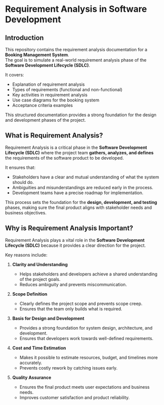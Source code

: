 # Requirement Analysis in Software Development

## Introduction
This repository contains the requirement analysis documentation for a **Booking Management System**.  
The goal is to simulate a real-world requirement analysis phase of the **Software Development Lifecycle (SDLC)**.  

It covers:  
- Explanation of requirement analysis  
- Types of requirements (functional and non-functional)  
- Key activities in requirement analysis  
- Use case diagrams for the booking system  
- Acceptance criteria examples  

This structured documentation provides a strong foundation for the design and development phases of the project.

## What is Requirement Analysis?

Requirement Analysis is a critical phase in the **Software Development Lifecycle (SDLC)** where the project team **gathers, analyzes, and defines** the requirements of the software product to be developed.  

It ensures that:  
- Stakeholders have a clear and mutual understanding of what the system should do.  
- Ambiguities and misunderstandings are reduced early in the process.  
- Development teams have a precise roadmap for implementation.  

This process sets the foundation for the **design, development, and testing** phases, making sure the final product aligns with stakeholder needs and business objectives.

## Why is Requirement Analysis Important?

Requirement Analysis plays a vital role in the **Software Development Lifecycle (SDLC)** because it provides a clear direction for the project.  

Key reasons include:  

1. **Clarity and Understanding**  
   - Helps stakeholders and developers achieve a shared understanding of the project goals.  
   - Reduces ambiguity and prevents miscommunication.  

2. **Scope Definition**  
   - Clearly defines the project scope and prevents scope creep.  
   - Ensures that the team only builds what is required.  

3. **Basis for Design and Development**  
   - Provides a strong foundation for system design, architecture, and development.  
   - Ensures that developers work towards well-defined requirements.  

4. **Cost and Time Estimation**  
   - Makes it possible to estimate resources, budget, and timelines more accurately.  
   - Prevents costly rework by catching issues early.  

5. **Quality Assurance**  
   - Ensures the final product meets user expectations and business needs.  
   - Improves customer satisfaction and product reliability.  


